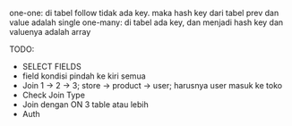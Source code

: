 one-one: di tabel follow tidak ada key. maka hash key dari tabel prev dan value adalah single
one-many: di tabel ada key, dan menjadi hash key dan valuenya adalah array

TODO:
* SELECT FIELDS
* field kondisi pindah ke kiri semua
* Join 1 -> 2 -> 3; store -> product -> user; harusnya user masuk ke toko
* Check Join Type
* Join dengan ON 3 table atau lebih
* Auth
